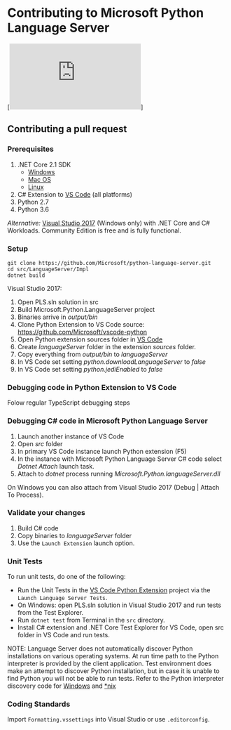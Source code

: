 # Contributing to Microsoft Python Language Server
[![Contributing to Microsoft Python Language Server](https://github.com/Microsoft/PTVS/blob/master/CONTRIBUTING.md)]

## Contributing a pull request

### Prerequisites

1. .NET Core 2.1 SDK
   - [Windows](https://www.microsoft.com/net/learn/get-started/windows)
   - [Mac OS](https://www.microsoft.com/net/learn/get-started/macos)
   - [Linux](https://www.microsoft.com/net/learn/get-started/linux/rhel)
2. C# Extension to [VS Code](https://code.visualstudio.com) (all platforms)
3. Python 2.7
4. Python 3.6

*Alternative:* [Visual Studio 2017](https://www.visualstudio.com/downloads/) (Windows only) with .NET Core and C# Workloads. Community Edition is free and is fully functional.

### Setup

```shell
git clone https://github.com/Microsoft/python-language-server.git
cd src/LanguageServer/Impl
dotnet build
```

Visual Studio 2017:
1. Open PLS.sln solution in src
2. Build Microsoft.Python.LanguageServer project
3. Binaries arrive in *output/bin*
4. Clone Python Extension to VS Code source: https://github.com/Microsoft/vscode-python
5. Open Python extension sources folder in [VS Code](https://code.visualstudio.com)
6. Create *languageServer* folder in the extension *sources* folder.
7. Copy everything from *output/bin* to *languageServer*
8. In VS Code set setting *python.downloadLanguageServer* to *false*
9. In VS Code set setting *python.jediEnabled* to *false*

### Debugging code in Python Extension to VS Code
Folow regular TypeScript debugging steps

### Debugging C# code in Microsoft Python Language Server
1. Launch another instance of VS Code
2. Open *src* folder
4. In primary VS Code instance launch Python extension (F5)
5. In the instance with Microsoft Python Language Server C# code select *Dotnet Attach* launch task.
6. Attach to *dotnet* process running *Microsoft.Python.languageServer.dll*

On Windows you can also attach from Visual Studio 2017 (Debug | Attach To Process).

### Validate your changes

1. Build C# code
2. Copy binaries to *languageServer* folder
3. Use the `Launch Extension` launch option.

### Unit Tests
To run unit tests, do one of the following:
- Run the Unit Tests in the [VS Code Python Extension](https://github.com/Microsoft/vscode-python) project via the `Launch Language Server Tests`.
- On Windows: open PLS.sln solution in Visual Studio 2017 and run tests from the Test Explorer.
- Run `dotnet test` from Terminal in the `src` directory.
- Install C# extension and .NET Core Test Explorer for VS Code, open src folder in VS Code and run tests.

NOTE: Language Server does not automatically discover Python installations on various operating systems.
At run time path to the Python interpreter is provided by the client application. Test environment does
make an attempt to discover Python installation, but in case it is unable to find Python you will not
be able to run tests. Refer to the Python interpreter discovery code for 
[Windows](https://github.com/Microsoft/python-language-server/blob/master/src/Analysis/Engine/Test/WindowsPythonInstallPathResolver.cs) 
and [*nix](https://github.com/Microsoft/python-language-server/blob/master/src/Analysis/Engine/Test/UnixPythonInstallPathResolver.cs)


### Coding Standards
Import `Formatting.vssettings` into Visual Studio or use `.editorconfig`.
